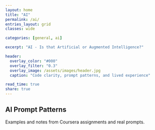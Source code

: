 ```yaml
---
layout: home
title: "AI"
permalink: /ai/
entries_layout: grid
classes: wide

categories: [general, ai]

excerpt: "AI - Is that Artificial or Augmented Intelligence?"

header:
  overlay_color: "#000"
  overlay_filter: "0.3"
  overlay_image: /assets/images/header.jpg
  caption: "Code clarity, prompt patterns, and lived experience"

read_time: true
share: true
---
```



## AI Prompt Patterns
Examples and notes from Coursera assignments and real prompts.
